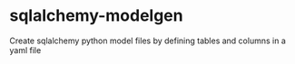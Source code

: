 # sqlalchemy-modelgen
Create sqlalchemy python model files by defining tables and columns in a yaml file
